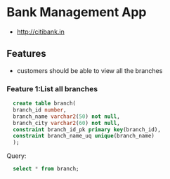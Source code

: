 # Bank Management App

* http://citibank.in

## Features
 * customers should be able to view all the branches
 
### Feature 1:List all branches
```sql
  create table branch(
  branch_id number,
  branch_name varchar2(50) not null,
  branch_city varchar2(60) not null,
  constraint branch_id_pk primary key(branch_id),
  constraint branch_name_uq unique(branch_name)
  );
  ```

Query:
```sql
  select * from branch;
  ```
